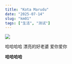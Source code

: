 ```yaml
---
title: "Kota Marudu"
date: "2025-07-14"
slug: "km01"
tags: ["生活", "测试"]
---
```

![](https://prod-files-secure.s3.us-west-2.amazonaws.com/112d0858-5090-4d34-a606-b75eb8d65fd2/c7b45876-473c-4fb6-85d3-cb84a84bfc51/1000201235.jpg?X-Amz-Algorithm=AWS4-HMAC-SHA256&X-Amz-Content-Sha256=UNSIGNED-PAYLOAD&X-Amz-Credential=ASIAZI2LB46623YX2TQM%2F20250724%2Fus-west-2%2Fs3%2Faws4_request&X-Amz-Date=20250724T175120Z&X-Amz-Expires=3600&X-Amz-Security-Token=IQoJb3JpZ2luX2VjEAkaCXVzLXdlc3QtMiJHMEUCIGbJaX6R9toqw21Tn8pWL6xgcnb7yB5%2FztZPAFnper5JAiEA1S78tWg5yGO1Abt3EAMU8nqy%2B6wbH6eG2l1k8hQtQzcq%2FwMIMRAAGgw2Mzc0MjMxODM4MDUiDExciqH8lUm649NryCrcA6N8nAkp04SENhfUjtGhQJCdwMopKqxZy%2BhWckpbbwgjpw9R7UHXOI2YCsn1HmdgNhCBLS7Ywme%2BOyPcm4l4GAGh9RrGtMWigp%2FlGhx9ZB%2B5tLR2n%2FNlC3LGSu0uHvbD7%2FgV1nu1ju0QvjfFTwe%2FBowaR3w8c%2FD34IDhEcnolHLWRv%2FKFeSOP3RMZ2LtX2yJGjtajbvDrH3qEehAIgFUIxndxV2UIvZdAHWee7UtH227%2FfzJspkW4mIiqclDlo0oPfH6DCFamkaKvbXPB1ZPyqu3UauUvQtTHIy6%2BAgkbTPZEJ0P9EWH8zn36PFu4Mu45CTcrWbH%2FoXWSD%2FGcq%2FHVZbMCUc0Pm3I%2BL3pZNebWLjRsR17vmpImM3of0%2Bzq%2F92FHTVyGtEkcNrCd%2B%2Fdceh5Qml9k%2BsCtm1gdGJKC7fbiCSsClxoCjsiHy%2BWAqouvoreVWkl2gKHzoPXHRPvStww4yiIgpRERF5PYSt%2BfVBozo2Kmw07f5ABJ%2B%2Fzg0SCIjgJ3GG7iXJhuib4I9NsM1M%2B%2FmidfwioISMJJ7nHUWcetOgZafANL0pSidRLxXCvGN7O7%2BNyjS0b7ieNuWYqYtASqy1byhPNhS1BOQt0oyK4ZyYfuVt8sYPhWW%2F8lyzMMW7icQGOqUBVcQPKn02UfNm4Yq%2FDwi4RZTeBHBHH8yfeNjbdsw7QoUnhQzryO7cJTmqezxcOaNMcHOqcTTJ7PUVB2Ff1NGYS1npGp5Wv%2Bt%2BsjeozSNSGw%2BvSVDhcqLDqkHbfifwO3F8QrkK11Oi54aas1BEDMLzFGxy00Opf1dliQktJb%2FPAOrkat8X8nON8ke7lP9tsG9ad9RfK2aeIueQnHV%2FJxTEtLK79Ssf&X-Amz-Signature=166aedc42b5b0b795e0093a3c7cbb58581b0e8e213300b7035233bc845b5c0e6&X-Amz-SignedHeaders=host&x-amz-checksum-mode=ENABLED&x-id=GetObject)


哈哈哈哈  漂亮的好老婆  爱你爱你


**哈哈哈哈**

